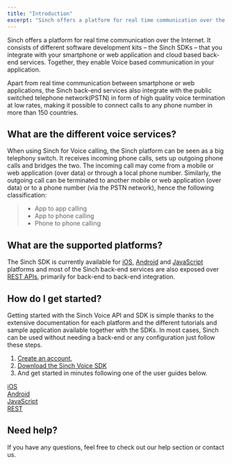 ```yaml
---
title: "Introduction"
excerpt: "Sinch offers a platform for real time communication over the Internet. It consists of different software development kits – the Sinch SDKs. Find out more now."
---
```

Sinch offers a platform for real time communication over the Internet. It consists of different software development kits – the Sinch SDKs – that you integrate with your smartphone or web application and cloud based back-end services. Together, they enable Voice based communication in your application.

Apart from real time communication between smartphone or web applications, the Sinch back-end services also integrate with the public switched telephone network(PSTN) in form of high quality voice termination at low rates, making it possible to connect calls to any phone number in more than 150 countries.

## What are the different voice services?

When using Sinch for Voice calling, the Sinch platform can be seen as a big telephony switch. It receives incoming phone calls, sets up outgoing phone calls and bridges the two. The incoming call may come from a mobile or web application (over data) or through a local phone number. Similarly, the outgoing call can be terminated to another mobile or web application (over data) or to a phone number (via the PSTN network), hence the following classification:

>   - App to app calling
>   - App to phone calling
>   - Phone to phone calling

## What are the supported platforms?

The Sinch SDK is currently available for [iOS](doc:voice-for-ios), [Android](doc:voice-for-android) and [JavaScript](doc:voice-for-js) platforms and most of the Sinch back-end services are also exposed over [REST APIs](doc:voice-rest-api), primarily for back-end to back-end integration.

## How do I get started?

Getting started with the Sinch Voice API and SDK is simple thanks to the extensive documentation for each platform and the different tutorials and sample application available together with the SDKs. In most cases, Sinch can be used without needing a back-end or any configuration just follow these steps.

1.  [Create an account](https://portal.sinch.com/#/signup),
2.  [Download the Sinch Voice SDK](doc:downloads) 
3.  And get started in minutes following one of the user guides below.

<div class="magic-block-html">
  <div class="ug-links">
    <div class="row">
      <a href="./voice-for-ios" class="col-md-3 ug-link">
        <div class="ug-title">
          <i class="fab fa-apple"></i><span class="title">iOS</span>
        </div>
      </a>
      <a href="./voice-for-android" class="col-md-3 ug-link">
        <div class="ug-title">
          <i class="fab fa-android"></i><span class="title">Android</span>
        </div>
      </a>
      <a href="./voice-for-js" class="col-md-3 ug-link">
        <div class="ug-title">
          <i class="fab fa-js"></i><span class="title">JavaScript</span>
        </div>
      </a>
      <a href="./voice-rest-api" class="col-md-3 ug-link">
        <div class="ug-title">
          <i class="fa fa-code"></i><span class="title">REST</span>
        </div>
      </a>
    </div>
  </div>
</div>

## Need help?

If you have any questions, feel free to check out our help section or contact us.